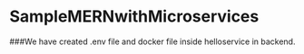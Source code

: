 # SampleMERNwithMicroservices

###We have created .env file and docker file inside helloservice in backend.
